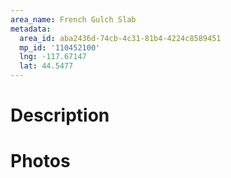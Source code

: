 ```yaml
---
area_name: French Gulch Slab
metadata:
  area_id: aba2436d-74cb-4c31-81b4-4224c8589451
  mp_id: '110452100'
  lng: -117.67147
  lat: 44.5477
---
```

# Description

# Photos

